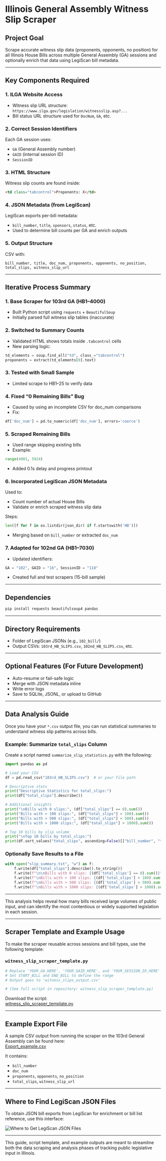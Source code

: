# Illinois General Assembly Witness Slip Scraper

## Project Goal  
Scrape accurate witness slip data (proponents, opponents, no position) for all Illinois House Bills across multiple General Assembly (GA) sessions and optionally enrich that data using LegiScan bill metadata.

---

## Key Components Required

### 1. ILGA Website Access
- Witness slip URL structure:  
  `https://www.ilga.gov/legislation/witnessslip.asp?...`
- Bill status URL structure used for `DocNum`, `GA`, etc.

### 2. Correct Session Identifiers
Each GA session uses:
- `GA` (General Assembly number)
- `GAID` (internal session ID)
- `SessionID`

### 3. HTML Structure
Witness slip counts are found inside:
```html
<td class="tabcontrol">Proponents: X</td>
```

### 4. JSON Metadata (from LegiScan)
LegiScan exports per-bill metadata:
- `bill_number`, `title`, `sponsors`, `status`, etc.
- Used to determine bill counts per GA and enrich outputs

### 5. Output Structure
CSV with:
```
bill_number, title, doc_num, proponents, opponents, no_position, total_slips, witness_slip_url
```

---

## Iterative Process Summary

### 1. Base Scraper for 103rd GA (HB1–4000)
- Built Python script using `requests` + `BeautifulSoup`
- Initially parsed full witness slip tables (inaccurate)

### 2. Switched to Summary Counts
- Validated HTML shows totals inside `.tabcontrol` cells
- New parsing logic:
```python
td_elements = soup.find_all("td", class_="tabcontrol")
proponents = extract(td_elements[0].text)
```

### 3. Tested with Small Sample
- Limited scrape to HB1–25 to verify data

### 4. Fixed “0 Remaining Bills” Bug
- Caused by using an incomplete CSV for doc_num comparisons
- Fix:
```python
df['doc_num'] = pd.to_numeric(df['doc_num'], errors='coerce')
```

### 5. Scraped Remaining Bills
- Used range skipping existing bills
- Example:
```python
range(4001, 5924)
```
- Added 0.1s delay and progress printout

### 6. Incorporated LegiScan JSON Metadata
Used to:
- Count number of actual House Bills
- Validate or enrich scraped witness slip data

Steps:
```python
len([f for f in os.listdir(json_dir) if f.startswith('HB')])
```
- Merging based on `bill_number` or extracted `doc_num`

### 7. Adapted for 102nd GA (HB1–7030)
- Updated identifiers:
```python
GA = "102", GAID = "16", SessionID = "110"
```
- Created full and test scrapers (15-bill sample)

---

## Dependencies

```bash
pip install requests beautifulsoup4 pandas
```

---

## Directory Requirements

- Folder of LegiScan JSONs (e.g., `102_bill/`)
- Output CSVs: `103rd_HB_SLIPS.csv`, `102nd_HB_SLIPS.csv`, etc.

---

## Optional Features (For Future Development)

- Auto-resume or fail-safe logic
- Merge with JSON metadata inline
- Write error logs
- Save to SQLite, JSONL, or upload to GitHub



---

## Data Analysis Guide

Once you have your `*.csv` output file, you can run statistical summaries to understand witness slip patterns across bills.

### Example: Summarize `total_slips` Column

Create a script named `summarize_slip_statistics.py` with the following:

```python
import pandas as pd

# Load your CSV
df = pd.read_csv("103rd_HB_SLIPS.csv")  # or your file path

# Descriptive stats
print("Descriptive Statistics for total_slips:")
print(df["total_slips"].describe())

# Additional insights
print("\nBills with 0 slips:", (df["total_slips"] == 0).sum())
print("Bills with > 100 slips:", (df["total_slips"] > 100).sum())
print("Bills with > 500 slips:", (df["total_slips"] > 500).sum())
print("Bills with > 1000 slips:", (df["total_slips"] > 1000).sum())

# Top 10 bills by slip volume
print("\nTop 10 bills by total_slips:")
print(df.sort_values("total_slips", ascending=False)[["bill_number", "total_slips"]].head(10))
```

### Optionally Save Results to a File

```python
with open("slip_summary.txt", "w") as f:
    f.write(df["total_slips"].describe().to_string())
    f.write(f"\n\nBills with 0 slips: {(df['total_slips'] == 0).sum()}")
    f.write(f"\nBills with > 100 slips: {(df['total_slips'] > 100).sum()}")
    f.write(f"\nBills with > 500 slips: {(df['total_slips'] > 500).sum()}")
    f.write(f"\nBills with > 1000 slips: {(df['total_slips'] > 1000).sum()}")
```

---

This analysis helps reveal how many bills received large volumes of public input, and can identify the most contentious or widely supported legislation in each session.


---

## Scraper Template and Example Usage

To make the scraper reusable across sessions and bill types, use the following template:

### `witness_slip_scraper_template.py`

```python
# Replace 'YOUR_GA_HERE', 'YOUR_GAID_HERE', and 'YOUR_SESSION_ID_HERE' with real session values
# Set START_BILL and END_BILL to define the range
# Output goes to 'witness_slips_output.csv'

# (See full script in repository: witness_slip_scraper_template.py)
```

Download the script:  
[witness_slip_scraper_template.py](witness_slip_scraper_template.py)

---

## Example Export File

A sample CSV output from running the scraper on the 103rd General Assembly can be found here:  
[Export_example.csv](https://github.com/jakec04/ILGA_scraper/blob/40ff0e72c08f30654142822a559359e0f9432692/Export_example.csv)

It contains:
- `bill_number`
- `doc_num`
- `proponents`, `opponents`, `no_position`
- `total_slips`, `witness_slip_url`

---

## Where to Find LegiScan JSON Files

To obtain JSON bill exports from LegiScan for enrichment or bill list reference, use this interface:

![Where to Get LegiScan JSON Files](https://github.com/jakec04/ILGA_scraper/blob/40ff0e72c08f30654142822a559359e0f9432692/LegiScan_Help.png)

---

This guide, script template, and example outputs are meant to streamline both the data scraping and analysis phases of tracking public legislative input in Illinois.
